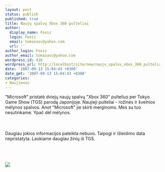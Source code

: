 ```yaml
---
layout: post
status: publish
published: true
title: Naujų spalvų Xbox 360 pulteliai
author:
  display_name: Foxiz
  login: Foxiz
  email: tomazasc@yahoo.com
  url: ''
author_login: Foxiz
author_email: tomazasc@yahoo.com
wordpress_id: 416
wordpress_url: http://localhost/site/new/nauju_spalvu_xbox_360_pulteliai/
date: '2007-09-13 15:04:43 +0300'
date_gmt: '2007-09-13 15:04:43 +0300'
categories:
- Naujienos
---
```

<p>&quot;Microsoft&quot; pristatė dviejų naujų spalvų &quot;Xbox 360&quot; pultelius per Tokyo Game Show (TGS) parodą Japonijoje. Naujieji pulteliai - rožinės ir švelnios mėlynos spalvos. Anot &quot;Microsoft&quot; jie skirti merginoms. Mes su tuo nesutinkame. Ypač dėl mėlynos.<br />
<br><br />
<br>Daugiau jokios informacijos pateikta nebuvo. Taipogi ir išleidimo data nepristatyta. Laukiame daugiau žinių iš TGS.<br />
<br><br />
<br><br><img src="http://cache.kotaku.com/assets/resources/2007/09/DSCF9153.JPG"><br><br />
<br></p>
